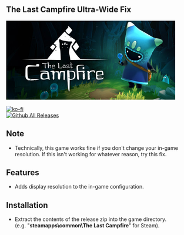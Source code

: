 ## The Last Campfire Ultra-Wide Fix

![Game Logo](header.jpg)<br>

[![ko-fi](https://ko-fi.com/img/githubbutton_sm.svg)](https://ko-fi.com/F2F2DI3WA)<br>
[![Github All Releases](https://img.shields.io/github/downloads/p1xel8ted/TheLastCampfire/total.svg)](https://github.com/p1xel8ted/TheLastCampfire/releases)

## Note
- Technically, this game works fine if you don't change your in-game resolution. If this isn't working for whatever reason, try this fix.

## Features
- Adds display resolution to the in-game configuration.

## Installation
- Extract the contents of the release zip into the game directory.<br />(e.g. "**steamapps\common\The Last Campfire**" for Steam).
